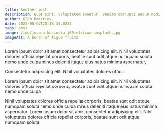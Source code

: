 ```yaml
---
title: Another post
description: Quos sint, voluptatem tenetur. Veniam corrupti eaque modi reprehenderit magni.
author: Gleb Dmitriev
date: 2022-05-07T20:18:33.023Z
tags: post
image: /img/joanna-kosinska-j69iefxlvwm-unsplash.jpg
imageAlt: A bunch of figue fruits
---
```

Lorem ipsum dolor sit amet consectetur adipisicing elit. Nihil voluptates dolores officia repellat corporis, beatae sunt odit atque numquam soluta nemo unde culpa minus deleniti itaque eius natus minima aspernatur,

Consectetur adipisicing elit. Nihil voluptates dolores officia.

Lorem ipsum dolor sit amet consectetur adipisicing elit. Nihil voluptates dolores officia repellat corporis, beatae sunt odit atque numquam soluta nemo unde culpa

Nihil voluptates dolores officia repellat corporis, beatae sunt odit atque numquam soluta nemo unde culpa minus deleniti itaque eius natus minima aspernatur. Lorem ipsum dolor sit amet consectetur adipisicing elit. Nihil voluptates dolores officia repellat corporis, beatae sunt odit atque numquam soluta